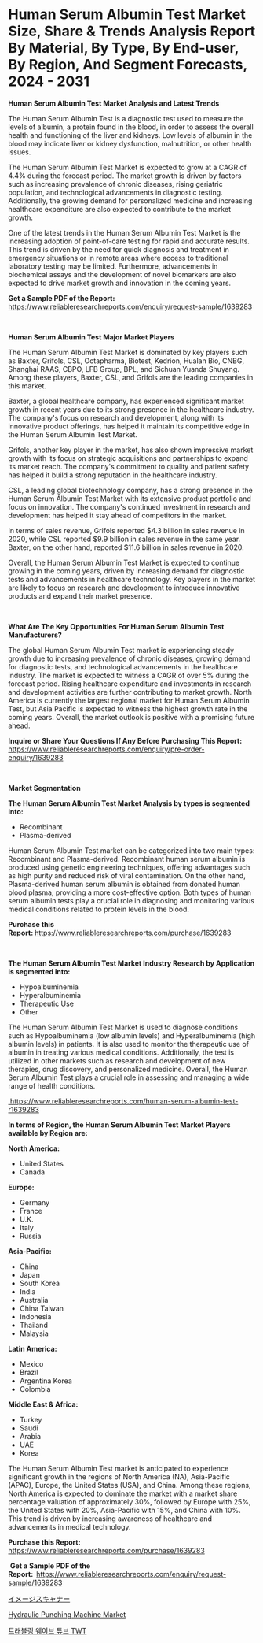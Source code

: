 <p><h1>Human Serum Albumin Test Market Size, Share & Trends Analysis Report By Material, By Type, By End-user, By Region, And Segment Forecasts, 2024 - 2031</h1></p><p><strong>Human Serum Albumin Test Market Analysis and Latest Trends</strong></p>
<p><p>The Human Serum Albumin Test is a diagnostic test used to measure the levels of albumin, a protein found in the blood, in order to assess the overall health and functioning of the liver and kidneys. Low levels of albumin in the blood may indicate liver or kidney dysfunction, malnutrition, or other health issues.</p><p>The Human Serum Albumin Test Market is expected to grow at a CAGR of 4.4% during the forecast period. The market growth is driven by factors such as increasing prevalence of chronic diseases, rising geriatric population, and technological advancements in diagnostic testing. Additionally, the growing demand for personalized medicine and increasing healthcare expenditure are also expected to contribute to the market growth.</p><p>One of the latest trends in the Human Serum Albumin Test Market is the increasing adoption of point-of-care testing for rapid and accurate results. This trend is driven by the need for quick diagnosis and treatment in emergency situations or in remote areas where access to traditional laboratory testing may be limited. Furthermore, advancements in biochemical assays and the development of novel biomarkers are also expected to drive market growth and innovation in the coming years.</p></p>
<p><strong>Get a Sample PDF of the Report:&nbsp;</strong> <a href="https://www.reliableresearchreports.com/enquiry/request-sample/1639283">https://www.reliableresearchreports.com/enquiry/request-sample/1639283</a></p>
<p>&nbsp;</p>
<p><strong>Human Serum Albumin Test Major Market Players</strong></p>
<p><p>The Human Serum Albumin Test Market is dominated by key players such as Baxter, Grifols, CSL, Octapharma, Biotest, Kedrion, Hualan Bio, CNBG, Shanghai RAAS, CBPO, LFB Group, BPL, and Sichuan Yuanda Shuyang. Among these players, Baxter, CSL, and Grifols are the leading companies in this market.</p><p>Baxter, a global healthcare company, has experienced significant market growth in recent years due to its strong presence in the healthcare industry. The company's focus on research and development, along with its innovative product offerings, has helped it maintain its competitive edge in the Human Serum Albumin Test Market.</p><p>Grifols, another key player in the market, has also shown impressive market growth with its focus on strategic acquisitions and partnerships to expand its market reach. The company's commitment to quality and patient safety has helped it build a strong reputation in the healthcare industry.</p><p>CSL, a leading global biotechnology company, has a strong presence in the Human Serum Albumin Test Market with its extensive product portfolio and focus on innovation. The company's continued investment in research and development has helped it stay ahead of competitors in the market.</p><p>In terms of sales revenue, Grifols reported $4.3 billion in sales revenue in 2020, while CSL reported $9.9 billion in sales revenue in the same year. Baxter, on the other hand, reported $11.6 billion in sales revenue in 2020.</p><p>Overall, the Human Serum Albumin Test Market is expected to continue growing in the coming years, driven by increasing demand for diagnostic tests and advancements in healthcare technology. Key players in the market are likely to focus on research and development to introduce innovative products and expand their market presence.</p></p>
<p>&nbsp;</p>
<p><strong>What Are The Key Opportunities For Human Serum Albumin Test Manufacturers?</strong></p>
<p><p>The global Human Serum Albumin Test market is experiencing steady growth due to increasing prevalence of chronic diseases, growing demand for diagnostic tests, and technological advancements in the healthcare industry. The market is expected to witness a CAGR of over 5% during the forecast period. Rising healthcare expenditure and investments in research and development activities are further contributing to market growth. North America is currently the largest regional market for Human Serum Albumin Test, but Asia Pacific is expected to witness the highest growth rate in the coming years. Overall, the market outlook is positive with a promising future ahead.</p></p>
<p><strong>Inquire or Share Your Questions If Any Before Purchasing This Report:</strong> <a href="https://www.reliableresearchreports.com/enquiry/pre-order-enquiry/1639283">https://www.reliableresearchreports.com/enquiry/pre-order-enquiry/1639283</a></p>
<p>&nbsp;</p>
<p><strong>Market Segmentation</strong></p>
<p><strong>The Human Serum Albumin Test Market Analysis by types is segmented into:</strong></p>
<p><ul><li>Recombinant</li><li>Plasma-derived</li></ul></p>
<p><p>Human Serum Albumin Test market can be categorized into two main types: Recombinant and Plasma-derived. Recombinant human serum albumin is produced using genetic engineering techniques, offering advantages such as high purity and reduced risk of viral contamination. On the other hand, Plasma-derived human serum albumin is obtained from donated human blood plasma, providing a more cost-effective option. Both types of human serum albumin tests play a crucial role in diagnosing and monitoring various medical conditions related to protein levels in the blood.</p></p>
<p><strong>Purchase this Report:&nbsp;</strong><a href="https://www.reliableresearchreports.com/purchase/1639283">https://www.reliableresearchreports.com/purchase/1639283</a></p>
<p>&nbsp;</p>
<p><strong>The Human Serum Albumin Test Market Industry Research by Application is segmented into:</strong></p>
<p><ul><li>Hypoalbuminemia</li><li>Hyperalbuminemia</li><li>Therapeutic Use</li><li>Other</li></ul></p>
<p><p>The Human Serum Albumin Test Market is used to diagnose conditions such as Hypoalbuminemia (low albumin levels) and Hyperalbuminemia (high albumin levels) in patients. It is also used to monitor the therapeutic use of albumin in treating various medical conditions. Additionally, the test is utilized in other markets such as research and development of new therapies, drug discovery, and personalized medicine. Overall, the Human Serum Albumin Test plays a crucial role in assessing and managing a wide range of health conditions.</p></p>
<p><a href="https://www.reliableresearchreports.com/human-serum-albumin-test-r1639283">&nbsp;https://www.reliableresearchreports.com/human-serum-albumin-test-r1639283</a></p>
<p><strong>In terms of Region, the Human Serum Albumin Test Market Players available by Region are:</strong></p>
<p>
    <p> <strong> North America: </strong>
        <ul>
            <li>United States</li>
            <li>Canada</li>
        </ul>
        </p> 
    <p> <strong> Europe: </strong>
        <ul>
            <li>Germany</li>
            <li>France</li>
            <li>U.K.</li>
            <li>Italy</li>
            <li>Russia</li>
        </ul>
        </p> 
    <p> <strong> Asia-Pacific: </strong>
        <ul>
            <li>China</li>
            <li>Japan</li>
            <li>South Korea</li>
            <li>India</li>
            <li>Australia</li>
            <li>China Taiwan</li>
            <li>Indonesia</li>
            <li>Thailand</li>
            <li>Malaysia</li>
        </ul>
        </p> 
    <p> <strong> Latin America: </strong>
        <ul>
            <li>Mexico</li>
            <li>Brazil</li>
            <li>Argentina Korea</li>
            <li>Colombia</li>
        </ul>
        </p> 
    <p> <strong> Middle East & Africa: </strong>
        <ul>
            <li>Turkey</li>
            <li>Saudi</li>
            <li>Arabia</li>
            <li>UAE</li>
            <li>Korea</li>
        </ul>
    </p>
    </p>
<p><p>The Human Serum Albumin Test market is anticipated to experience significant growth in the regions of North America (NA), Asia-Pacific (APAC), Europe, the United States (USA), and China. Among these regions, North America is expected to dominate the market with a market share percentage valuation of approximately 30%, followed by Europe with 25%, the United States with 20%, Asia-Pacific with 15%, and China with 10%. This trend is driven by increasing awareness of healthcare and advancements in medical technology.</p></p>
<p><strong>Purchase this Report: </strong><a href="https://www.reliableresearchreports.com/purchase/1639283">https://www.reliableresearchreports.com/purchase/1639283</a></p>
<p>&nbsp;<strong>Get a Sample PDF of the Report:&nbsp;&nbsp;</strong><a href="https://www.reliableresearchreports.com/enquiry/request-sample/1639283">https://www.reliableresearchreports.com/enquiry/request-sample/1639283</a></p>
<p><strong></strong></p>
<p><p><a href="https://github.com/JanickJohns/Market-Research-Report-List-1/blob/main/4185380166433.md">イメージスキャナー</a></p><p><a href="https://github.com/KeeganBarrows2023/Market-Research-Report-List-1/blob/main/hydraulic-punching-machine-market.md">Hydraulic Punching Machine Market</a></p><p><a href="https://github.com/iansanftyord09878/Market-Research-Report-List-2/blob/main/4484764179614.md">트래블링 웨이브 튜브 TWT</a></p></p>